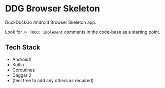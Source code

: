 # DDG Browser Skeleton

DuckDuckGo Android Browser Skeleton app.

Look for `// TODO: implement` comments in the code-base as a starting point.

## Tech Stack

* AndroidX
* Kotlin
* Coroutines
* Dagger 2
* (feel free to add any others as required)




